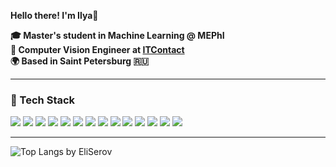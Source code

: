 **Hello there! I'm Ilya**👋

**🎓 Master's student in Machine Learning @ MEPhI**  
**🤖 Computer Vision Engineer at [ITContact](https://itcontact.ru/)**  
**🌍 Based in Saint Petersburg 🇷🇺**

---

### 🔧 Tech Stack

<p align="left">
  <img src="https://img.shields.io/badge/Python-2E3440?style=for-the-badge&logo=python&logoColor=88C0D0"/>
  <img src="https://img.shields.io/badge/PyTorch-3B4252?style=for-the-badge&logo=pytorch&logoColor=E06F6F"/>
  <img src="https://img.shields.io/badge/TensorFlow-3B4252?style=for-the-badge&logo=tensorflow&logoColor=F9A03C"/>
  <img src="https://img.shields.io/badge/scikit--learn-4C566A?style=for-the-badge&logo=scikit-learn&logoColor=F7931E"/>
  <img src="https://img.shields.io/badge/OpenCV-4C566A?style=for-the-badge&logo=opencv&logoColor=5E81AC"/>
  <img src="https://img.shields.io/badge/ONNX-2E3440?style=for-the-badge&logo=onnx&logoColor=8FBCBB"/>
  <img src="https://img.shields.io/badge/TensorRT-3B4252?style=for-the-badge&logo=nvidia&logoColor=A3BE8C"/>
  <img src="https://img.shields.io/badge/FastAPI-2E3440?style=for-the-badge&logo=fastapi&logoColor=81A1C1"/>
  <img src="https://img.shields.io/badge/Flask-2E3440?style=for-the-badge&logo=flask&logoColor=D8DEE9"/>
  <img src="https://img.shields.io/badge/MLflow-2E3440?style=for-the-badge&logo=mlflow&logoColor=5E81AC"/>
  <img src="https://img.shields.io/badge/Airflow-2E3440?style=for-the-badge&logo=apache-airflow&logoColor=FF0000"/>
  <img src="https://img.shields.io/badge/Docker-3B4252?style=for-the-badge&logo=docker&logoColor=81A1C1"/>
  <img src="https://img.shields.io/badge/Linux-3B4252?style=for-the-badge&logo=linux&logoColor=EBCB8B"/>
  <img src="https://img.shields.io/badge/Git-2E3440?style=for-the-badge&logo=git&logoColor=BF616A"/>
</p>


---
<p align="left">
  <img src="https://github-readme-stats.vercel.app/api/top-langs/?username=EliSerov&layout=compact&langs_count=6&theme=dark" alt="Top Langs by EliSerov"/>
</p>
